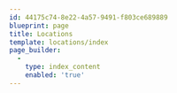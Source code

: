 ```yaml
---
id: 44175c74-8e22-4a57-9491-f803ce689889
blueprint: page
title: Locations
template: locations/index
page_builder:
  -
    type: index_content
    enabled: 'true'
---
```


